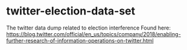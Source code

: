 # twitter-election-data-set
The twitter data dump related to election interference
Found here:
https://blog.twitter.com/official/en_us/topics/company/2018/enabling-further-research-of-information-operations-on-twitter.html

